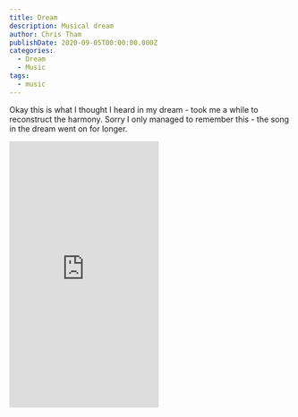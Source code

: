 ```yaml
---
title: Dream
description: Musical dream
author: Chris Tham
publishDate: 2020-09-05T00:00:00.000Z
categories:
  - Dream
  - Music
tags:
  - music
---
```


Okay this is what I thought I heard in my dream - took me a while to reconstruct the harmony. Sorry I only managed to remember this - the song in the dream went on for longer.

<iframe src="https://www.facebook.com/plugins/video.php?height=476&href=https%3A%2F%2Fwww.facebook.com%2Fchris1.tham%2Fvideos%2F10221011910940288%2F&show_text=false&width=267&t=0" width="267" height="476" style="border:none;overflow:hidden" scrolling="no" frameborder="0" allowfullscreen="true" allow="autoplay; clipboard-write; encrypted-media; picture-in-picture; web-share" allowFullScreen="true"></iframe>
